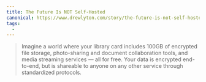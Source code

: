 ```yaml
---
title: The Future Is NOT Self-Hosted
canonical: https://www.drewlyton.com/story/the-future-is-not-self-hosted/?utm_source=changelog-news
tags:
  -
---
```


> Imagine a world where your library card includes 100GB of encrypted file storage, photo-sharing and document collaboration tools, and media streaming services — all for free. Your data is encrypted end-to-end, but is shareable to anyone on any other service through standardized protocols.
